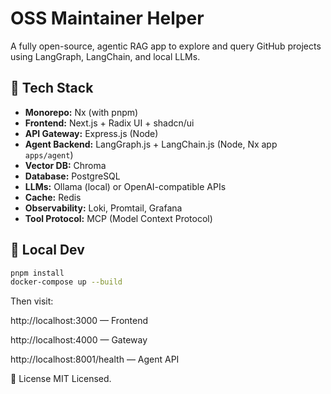 # OSS Maintainer Helper

A fully open-source, agentic RAG app to explore and query GitHub projects using LangGraph, LangChain, and local LLMs.

## 🧱 Tech Stack

- **Monorepo:** Nx (with pnpm)
- **Frontend:** Next.js + Radix UI + shadcn/ui
- **API Gateway:** Express.js (Node)
- **Agent Backend:** LangGraph.js + LangChain.js (Node, Nx app `apps/agent`)
- **Vector DB:** Chroma
- **Database:** PostgreSQL
- **LLMs:** Ollama (local) or OpenAI-compatible APIs
- **Cache:** Redis
- **Observability:** Loki, Promtail, Grafana
- **Tool Protocol:** MCP (Model Context Protocol)

## 🚀 Local Dev

```bash
pnpm install
docker-compose up --build
```

Then visit:

http://localhost:3000 — Frontend

http://localhost:4000 — Gateway

http://localhost:8001/health — Agent API

📜 License
MIT Licensed.

